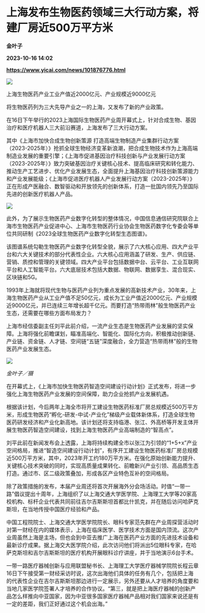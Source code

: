 # 上海发布生物医药领域三大行动方案，将建厂房近500万平方米
**金叶子**

**2023-10-16 14:02**

**https://www.yicai.com/news/101876776.html**

![](https://imgcdn.yicai.com/uppics/slides/2023/10/43cb9bb1877064c28b95dae7ff41b078.jpg)

上海生物医药产业工业产值近2000亿元、产业规模近9000亿元

将生物医药列为三大先导产业之一的上海，又发布了新的产业政策。

在16日下午举行的2023上海国际生物医药产业周开幕式上，针对合成生物、基因治疗和医疗机器人三大前沿赛道，上海发布了三大行动方案。

其中《上海市加快合成生物创新策源 打造高端生物制造产业集群行动方案（2023-2025年）》抢抓全球生物经济变革新浪潮，把合成生物技术作为上海高端制造业发展的重要引擎；《上海市促进基因治疗科技创新与产业发展行动方案（2023-2025年）》致力突破基因治疗关键核心技术、提高临床研究和转化能力、推动生产工艺进步、优化产业发展生态，全面提升上海基因治疗科技创新策源能力和产业发展能级；《上海市促进医疗机器人产业发展行动方案（2023-2025年）》正在形成产医融合、数智驱动和开放领先的创新体系，打造一批国内领先乃至国际先进的创新医疗机器人产品。

![](https://imgcdn.yicai.com/uppics/images/2023/10/8a6e1d8bd948c075294032d163fbde49.jpg)

此外，为了展示生物医药产业数字化转型的整体情况，中国信息通信研究院联合上海市生物医药产业促进中心、上海市生物医药行业协会生物医药数字化专委会等单位共同研制《2023全球生物医药产业数字化转型生态图谱》。

该图谱系统勾勒生物医药产业数字化转型全貌，展示了六大核心应用、四大产业平台和六大关键技术的部分代表性企业。六大核心应用涵盖了研发、生产、供应链、营销、质控和管理的关键领域。四大产业平台包括数据中台、云平台、工业互联网平台和人工智能平台。六大底层技术包括大数据、物联网、数据孪生、混合现实、区块链和5G。

1993年上海就将现代生物与医药产业列为重点发展的高新技术产业，30年来，上海生物医药产业从工业产值不足50亿元，成长为工业产值近2000亿元、产业规模近9000亿元，并已连续三年增长超千亿元。而要打造“热带雨林”般生物医药产业生态，还需要在哪些方面布局发力？

上海市经信委副主任刘平此前介绍，一流产业生态是生物医药产业发展的坚实保障。上海将强化前瞻谋划，瞄准高端化、智能化、国际化方向，积极推动创新链、产业链、资金链、人才链、空间链“五链”深度融合，全力营造“热带雨林”般的生物医药产业发展生态。

![](https://imgcdn.yicai.com/uppics/images/2023/10/b03bcb62f3096d292ea8b4cec8de5543.jpg)

_金叶子／摄_

在开幕式上，《上海市加快生物医药智造空间建设行动计划》正式发布，将进一步强化上海生物医药产业发展的空间保障，助力企业抢抓产业发展机遇。

根据该计划，今后两年上海全市将开工建设生物医药标准厂房总规模近500万平方米，形成生物医药“孵化-研发-中试-产业化”梯级产业载体新体系，打造全球生物医药研发经济和产业化新高地。该计划还将支持临港、张江、外高桥等开发主体开展生物医药智造空间建设，找到上海生物医药产业高端制造的“智高点”。

刘平此前在新闻发布会上透露，上海将持续构建全市以张江为引领的“1+5+x”产业空间格局，推进“智造空间建设行动计划”，有序开工建设生物医药标准厂房总规模近500万平方米，其中，2023年开工约180万平方米。在强化原始创新能力提升、关键核心技术突破的同时，实现高质量成果转化、前瞻新兴产业引领、高品质生态打造。通过市、区二级政策叠加，形成各区产业特色互补的空间格局。

除了政策措施的发布，本届产业周还将首次开展海外分会场活动。时值“一带一路”倡议提出十周年，上海组织了以上海交通大学医学院、上海理工大学等20家高校机构、标杆企业代表共同前往吉尔吉斯斯坦首都比什凯克，并在随后访问哈萨克斯坦，在当地传授中国医疗经验和产品。

中国工程院院士、上海交通大学医学院院长、眼科专家范先群在产业周探营活动时对第一财经在内的媒体表示，上海在临床医学、医学技术方面是国内顶流。这次产业周虽然上海是主场，但也会到中亚去推广上海在医药产业方面的先进技术设备和最新诊疗成果。据上海交大医学院介绍，此次访问他们将派出5位眼科专家，在哈萨克斯坦和吉尔吉斯斯坦的医疗机构开展眼科诊疗讲座，并于当地演示6台手术。

一带一路医疗器械创新与应用联盟秘书长、上海理工大学医疗器械学院院长程云章16日下午接受第一财经采访时说，这次出海他们具体的任务有几个，包括把上海的代表性企业在吉尔吉斯斯坦那边进行一定展示，另外还要从人才培养的角度要和当地几家医学院签署人才培养的合作协议。“第三，就是把上海医疗器械的创新产品怎么样推向中亚国家，因为中亚很多国家医疗器械产品相对我们国家来说还是有一定的差距，我们正好通过这个机会出海。”